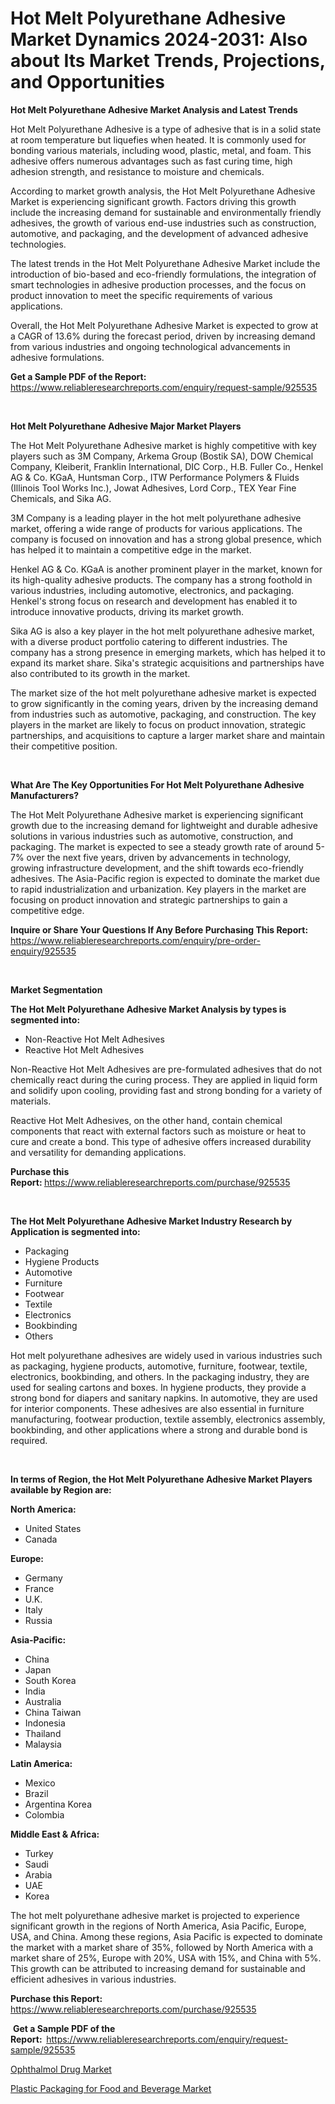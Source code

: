 <p><h1>Hot Melt Polyurethane Adhesive Market Dynamics 2024-2031: Also about Its Market Trends, Projections, and Opportunities</h1></p><p><strong>Hot Melt Polyurethane Adhesive Market Analysis and Latest Trends</strong></p>
<p><p>Hot Melt Polyurethane Adhesive is a type of adhesive that is in a solid state at room temperature but liquefies when heated. It is commonly used for bonding various materials, including wood, plastic, metal, and foam. This adhesive offers numerous advantages such as fast curing time, high adhesion strength, and resistance to moisture and chemicals.</p><p>According to market growth analysis, the Hot Melt Polyurethane Adhesive Market is experiencing significant growth. Factors driving this growth include the increasing demand for sustainable and environmentally friendly adhesives, the growth of various end-use industries such as construction, automotive, and packaging, and the development of advanced adhesive technologies.</p><p>The latest trends in the Hot Melt Polyurethane Adhesive Market include the introduction of bio-based and eco-friendly formulations, the integration of smart technologies in adhesive production processes, and the focus on product innovation to meet the specific requirements of various applications.</p><p>Overall, the Hot Melt Polyurethane Adhesive Market is expected to grow at a CAGR of 13.6% during the forecast period, driven by increasing demand from various industries and ongoing technological advancements in adhesive formulations.</p></p>
<p><strong>Get a Sample PDF of the Report:&nbsp;</strong> <a href="https://www.reliableresearchreports.com/enquiry/request-sample/925535">https://www.reliableresearchreports.com/enquiry/request-sample/925535</a></p>
<p>&nbsp;</p>
<p><strong>Hot Melt Polyurethane Adhesive Major Market Players</strong></p>
<p><p>The Hot Melt Polyurethane Adhesive market is highly competitive with key players such as 3M Company, Arkema Group (Bostik SA), DOW Chemical Company, Kleiberit, Franklin International, DIC Corp., H.B. Fuller Co., Henkel AG & Co. KGaA, Huntsman Corp., ITW Performance Polymers & Fluids (Illinois Tool Works Inc.), Jowat Adhesives, Lord Corp., TEX Year Fine Chemicals, and Sika AG. </p><p>3M Company is a leading player in the hot melt polyurethane adhesive market, offering a wide range of products for various applications. The company is focused on innovation and has a strong global presence, which has helped it to maintain a competitive edge in the market. </p><p>Henkel AG & Co. KGaA is another prominent player in the market, known for its high-quality adhesive products. The company has a strong foothold in various industries, including automotive, electronics, and packaging. Henkel's strong focus on research and development has enabled it to introduce innovative products, driving its market growth.</p><p>Sika AG is also a key player in the hot melt polyurethane adhesive market, with a diverse product portfolio catering to different industries. The company has a strong presence in emerging markets, which has helped it to expand its market share. Sika's strategic acquisitions and partnerships have also contributed to its growth in the market.</p><p>The market size of the hot melt polyurethane adhesive market is expected to grow significantly in the coming years, driven by the increasing demand from industries such as automotive, packaging, and construction. The key players in the market are likely to focus on product innovation, strategic partnerships, and acquisitions to capture a larger market share and maintain their competitive position.</p></p>
<p>&nbsp;</p>
<p><strong>What Are The Key Opportunities For Hot Melt Polyurethane Adhesive Manufacturers?</strong></p>
<p><p>The Hot Melt Polyurethane Adhesive market is experiencing significant growth due to the increasing demand for lightweight and durable adhesive solutions in various industries such as automotive, construction, and packaging. The market is expected to see a steady growth rate of around 5-7% over the next five years, driven by advancements in technology, growing infrastructure development, and the shift towards eco-friendly adhesives. The Asia-Pacific region is expected to dominate the market due to rapid industrialization and urbanization. Key players in the market are focusing on product innovation and strategic partnerships to gain a competitive edge.</p></p>
<p><strong>Inquire or Share Your Questions If Any Before Purchasing This Report:</strong> <a href="https://www.reliableresearchreports.com/enquiry/pre-order-enquiry/925535">https://www.reliableresearchreports.com/enquiry/pre-order-enquiry/925535</a></p>
<p>&nbsp;</p>
<p><strong>Market Segmentation</strong></p>
<p><strong>The Hot Melt Polyurethane Adhesive Market Analysis by types is segmented into:</strong></p>
<p><ul><li>Non-Reactive Hot Melt Adhesives</li><li>Reactive Hot Melt Adhesives</li></ul></p>
<p><p>Non-Reactive Hot Melt Adhesives are pre-formulated adhesives that do not chemically react during the curing process. They are applied in liquid form and solidify upon cooling, providing fast and strong bonding for a variety of materials. </p><p>Reactive Hot Melt Adhesives, on the other hand, contain chemical components that react with external factors such as moisture or heat to cure and create a bond. This type of adhesive offers increased durability and versatility for demanding applications.</p></p>
<p><strong>Purchase this Report:&nbsp;</strong><a href="https://www.reliableresearchreports.com/purchase/925535">https://www.reliableresearchreports.com/purchase/925535</a></p>
<p>&nbsp;</p>
<p><strong>The Hot Melt Polyurethane Adhesive Market Industry Research by Application is segmented into:</strong></p>
<p><ul><li>Packaging</li><li>Hygiene Products</li><li>Automotive</li><li>Furniture</li><li>Footwear</li><li>Textile</li><li>Electronics</li><li>Bookbinding</li><li>Others</li></ul></p>
<p><p>Hot melt polyurethane adhesives are widely used in various industries such as packaging, hygiene products, automotive, furniture, footwear, textile, electronics, bookbinding, and others. In the packaging industry, they are used for sealing cartons and boxes. In hygiene products, they provide a strong bond for diapers and sanitary napkins. In automotive, they are used for interior components. These adhesives are also essential in furniture manufacturing, footwear production, textile assembly, electronics assembly, bookbinding, and other applications where a strong and durable bond is required.</p></p>
<p>&nbsp;</p>
<p><strong>In terms of Region, the Hot Melt Polyurethane Adhesive Market Players available by Region are:</strong></p>
<p>
    <p> <strong> North America: </strong>
        <ul>
            <li>United States</li>
            <li>Canada</li>
        </ul>
        </p> 
    <p> <strong> Europe: </strong>
        <ul>
            <li>Germany</li>
            <li>France</li>
            <li>U.K.</li>
            <li>Italy</li>
            <li>Russia</li>
        </ul>
        </p> 
    <p> <strong> Asia-Pacific: </strong>
        <ul>
            <li>China</li>
            <li>Japan</li>
            <li>South Korea</li>
            <li>India</li>
            <li>Australia</li>
            <li>China Taiwan</li>
            <li>Indonesia</li>
            <li>Thailand</li>
            <li>Malaysia</li>
        </ul>
        </p> 
    <p> <strong> Latin America: </strong>
        <ul>
            <li>Mexico</li>
            <li>Brazil</li>
            <li>Argentina Korea</li>
            <li>Colombia</li>
        </ul>
        </p> 
    <p> <strong> Middle East & Africa: </strong>
        <ul>
            <li>Turkey</li>
            <li>Saudi</li>
            <li>Arabia</li>
            <li>UAE</li>
            <li>Korea</li>
        </ul>
    </p>
    </p>
<p><p>The hot melt polyurethane adhesive market is projected to experience significant growth in the regions of North America, Asia Pacific, Europe, USA, and China. Among these regions, Asia Pacific is expected to dominate the market with a market share of 35%, followed by North America with a market share of 25%, Europe with 20%, USA with 15%, and China with 5%. This growth can be attributed to increasing demand for sustainable and efficient adhesives in various industries.</p></p>
<p><strong>Purchase this Report: </strong><a href="https://www.reliableresearchreports.com/purchase/925535">https://www.reliableresearchreports.com/purchase/925535</a></p>
<p>&nbsp;<strong>Get a Sample PDF of the Report:&nbsp;&nbsp;</strong><a href="https://www.reliableresearchreports.com/enquiry/request-sample/925535">https://www.reliableresearchreports.com/enquiry/request-sample/925535</a></p>
<p><strong></strong></p>
<p><p><a href="https://issuu.com/reportprime-2/docs/ophthalmol-drug-market-size-2030.pptx">Ophthalmol Drug Market</a></p><p><a href="https://issuu.com/reportprime-2/docs/plastic-packaging-for-food-and-beverage-market-siz">Plastic Packaging for Food and Beverage Market</a></p></p>